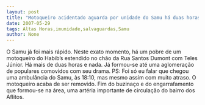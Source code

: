 ```yaml
---
layout: post
title: "Motoqueiro acidentado aguarda por unidade do Samu há duas horas"
date: 2007-05-29
tags: Altas Horas,imunidade,salvaguardas,Samu
author: None
---
```

O Samu j&aacute; foi mais r&aacute;pido. 
Neste exato momento, h&aacute; um pobre de um motoqueiro do Habib&rsquo;s estendido no ch&atilde;o da Rua Santos Dumont com Teles J&uacute;nior. H&aacute; mais de duas horas e nada. J&aacute; formou-se at&eacute; uma aglomera&ccedil;&atilde;o de populares comovidos com seu drama.
PS: Foi s&oacute; eu falar que chegou uma ambul&acirc;ncia do Samu, &agrave;s 18:10, mas mesmo assim com muito atraso. O motoqueiro acaba de ser removido. Fim do buzina&ccedil;o e do engarrafamento que formou-se na &aacute;rea, uma art&eacute;ria importante de circula&ccedil;&atilde;o do bairro dos Aflitos.  